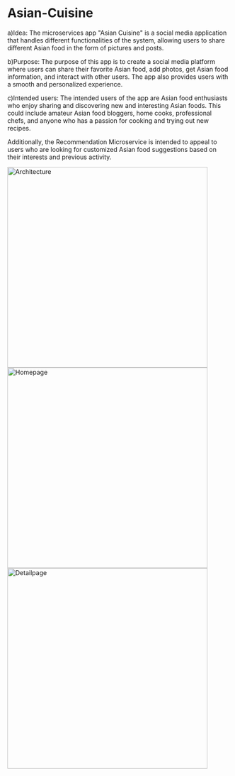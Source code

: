 # Asian-Cuisine
a)Idea: The microservices app "Asian Cuisine" is a social media application that handles different functionalities of the system, allowing users to share different Asian food in the form of pictures and posts.

b)Purpose: The purpose of this app is to create a social media platform where users can share their favorite Asian food, add photos, get Asian food information, and interact with other users. The app also provides users with a smooth and personalized experience.

c)Intended users: The intended users of the app are  Asian food enthusiasts who enjoy sharing and discovering new and interesting Asian foods. This could include amateur Asian food bloggers, home cooks, professional chefs, and anyone who has a passion for cooking and trying out new recipes.

Additionally, the Recommendation Microservice is intended to appeal to users who are looking for customized Asian food suggestions based on their interests and previous activity.


<img width="452" alt="Architecture" src="https://user-images.githubusercontent.com/111934442/233253312-f35089a3-3dfb-444a-bfdc-75b443999c5f.png">


<img width="452" alt="Homepage" src="https://user-images.githubusercontent.com/111934442/233253331-5d6cd189-f4c6-49d1-8250-2afd7d66ee63.png">


<img width="452" alt="Detailpage" src="https://user-images.githubusercontent.com/111934442/233253339-7a535852-04fd-4223-82a9-33989c8ea56d.png">
